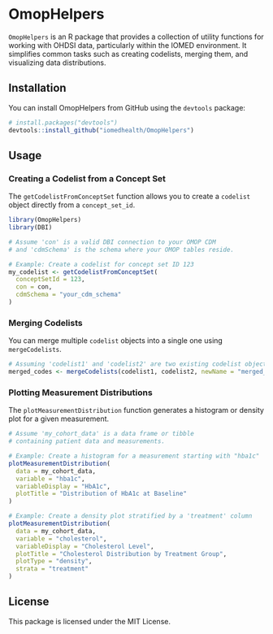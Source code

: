 # OmopHelpers

`OmopHelpers` is an R package that provides a collection of utility functions for working with OHDSI data, particularly within the IOMED environment. It simplifies common tasks such as creating codelists, merging them, and visualizing data distributions.

## Installation

You can install OmopHelpers from GitHub using the `devtools` package:

```r
# install.packages("devtools")
devtools::install_github("iomedhealth/OmopHelpers")
```

## Usage

### Creating a Codelist from a Concept Set

The `getCodelistFromConceptSet` function allows you to create a `codelist` object directly from a `concept_set_id`.

```r
library(OmopHelpers)
library(DBI)

# Assume 'con' is a valid DBI connection to your OMOP CDM
# and 'cdmSchema' is the schema where your OMOP tables reside.

# Example: Create a codelist for concept set ID 123
my_codelist <- getCodelistFromConceptSet(
  conceptSetId = 123,
  con = con,
  cdmSchema = "your_cdm_schema"
)
```

### Merging Codelists

You can merge multiple `codelist` objects into a single one using `mergeCodelists`.

```r
# Assuming 'codelist1' and 'codelist2' are two existing codelist objects
merged_codes <- mergeCodelists(codelist1, codelist2, newName = "merged_codelist_name")
```

### Plotting Measurement Distributions

The `plotMeasurementDistribution` function generates a histogram or density plot for a given measurement.

```r
# Assume 'my_cohort_data' is a data frame or tibble
# containing patient data and measurements.

# Example: Create a histogram for a measurement starting with "hba1c"
plotMeasurementDistribution(
  data = my_cohort_data,
  variable = "hba1c",
  variableDisplay = "HbA1c",
  plotTitle = "Distribution of HbA1c at Baseline"
)

# Example: Create a density plot stratified by a 'treatment' column
plotMeasurementDistribution(
  data = my_cohort_data,
  variable = "cholesterol",
  variableDisplay = "Cholesterol Level",
  plotTitle = "Cholesterol Distribution by Treatment Group",
  plotType = "density",
  strata = "treatment"
)
```

## License

This package is licensed under the MIT License.
